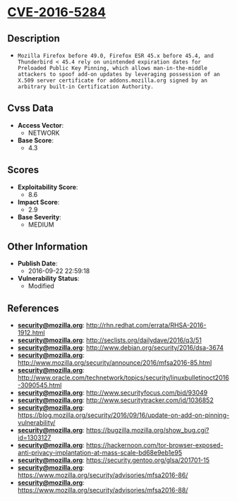 
# [CVE-2016-5284](http://rhn.redhat.com/errata/RHSA-2016-1912.html)

## Description

- `Mozilla Firefox before 49.0, Firefox ESR 45.x before 45.4, and Thunderbird < 45.4 rely on unintended expiration dates for Preloaded Public Key Pinning, which allows man-in-the-middle attackers to spoof add-on updates by leveraging possession of an X.509 server certificate for addons.mozilla.org signed by an arbitrary built-in Certification Authority.`

## Cvss Data

- **Access Vector**:
  - NETWORK
- **Base Score**:
  - 4.3

## Scores

- **Exploitability Score**:
  - 8.6
- **Impact Score**:
  - 2.9
- **Base Severity**:
  - MEDIUM

## Other Information

- **Publish Date**:
  - 2016-09-22 22:59:18
- **Vulnerability Status**:
  - Modified

## References

- **security@mozilla.org**: http://rhn.redhat.com/errata/RHSA-2016-1912.html
- **security@mozilla.org**: http://seclists.org/dailydave/2016/q3/51
- **security@mozilla.org**: http://www.debian.org/security/2016/dsa-3674
- **security@mozilla.org**: http://www.mozilla.org/security/announce/2016/mfsa2016-85.html
- **security@mozilla.org**: http://www.oracle.com/technetwork/topics/security/linuxbulletinoct2016-3090545.html
- **security@mozilla.org**: http://www.securityfocus.com/bid/93049
- **security@mozilla.org**: http://www.securitytracker.com/id/1036852
- **security@mozilla.org**: https://blog.mozilla.org/security/2016/09/16/update-on-add-on-pinning-vulnerability/
- **security@mozilla.org**: https://bugzilla.mozilla.org/show_bug.cgi?id=1303127
- **security@mozilla.org**: https://hackernoon.com/tor-browser-exposed-anti-privacy-implantation-at-mass-scale-bd68e9eb1e95
- **security@mozilla.org**: https://security.gentoo.org/glsa/201701-15
- **security@mozilla.org**: https://www.mozilla.org/security/advisories/mfsa2016-86/
- **security@mozilla.org**: https://www.mozilla.org/security/advisories/mfsa2016-88/
